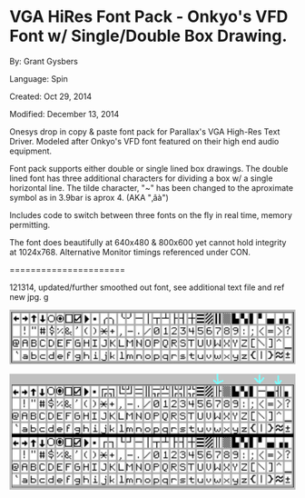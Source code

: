 # VGA HiRes Font Pack - Onkyo's VFD Font w/ Single/Double Box Drawing.

By: Grant Gysbers

Language: Spin

Created: Oct 29, 2014

Modified: December 13, 2014

Onesys drop in copy & paste font pack for Parallax's VGA High-Res Text Driver.  Modeled after Onkyo's VFD font featured on their high end audio equipment.

Font pack supports either double or single lined box drawings.  The double lined font has three additional characters for dividing a box w/ a single horizontal line.  The tilde character, "~" has been changed to the aproximate symbol as in 3.9bar is aprox 4. (AKA "‚âà")

Includes code to switch between three fonts on the fly in real time, memory permitting.  
  
The font does beautifully at 640x480 & 800x600 yet cannot hold integrity at 1024x768.  Alternative Monitor timings referenced under CON.  
 

\======================

121314, updated/further smoothed out font, see additional text file and ref new jpg.  g

![Auxiliary_Files/onesys-fontv3.jpg](Auxiliary_Files/onesys-fontv3.jpg)

![Auxiliary_Files/onkyo_dual-lg.jpg](Auxiliary_Files/onkyo_dual-lg.jpg)
